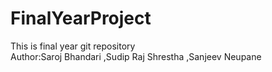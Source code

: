 # FinalYearProject
This is final year git repository <br>
Author:Saroj Bhandari
      ,Sudip Raj Shrestha
      ,Sanjeev Neupane
